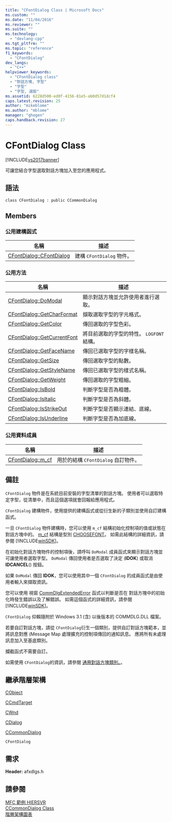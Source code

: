 ```yaml
---
title: "CFontDialog Class | Microsoft Docs"
ms.custom: ""
ms.date: "11/04/2016"
ms.reviewer: ""
ms.suite: ""
ms.technology: 
  - "devlang-cpp"
ms.tgt_pltfrm: ""
ms.topic: "reference"
f1_keywords: 
  - "CFontDialog"
dev_langs: 
  - "C++"
helpviewer_keywords: 
  - "CFontDialog class"
  - "對話方塊, 字型"
  - "字型"
  - "字型, 選取"
ms.assetid: 6228d500-ed0f-4156-81e5-ab0d57d1dcf4
caps.latest.revision: 25
author: "mikeblome"
ms.author: "mblome"
manager: "ghogen"
caps.handback.revision: 27
---
```

# CFontDialog Class
[!INCLUDE[vs2017banner](../../assembler/inline/includes/vs2017banner.md)]

可讓您結合字型選取對話方塊加入至您的應用程式。  
  
## 語法  
  
```  
class CFontDialog : public CCommonDialog  
```  
  
## Members  
  
### 公用建構函式  
  
|名稱|描述|  
|--------|--------|  
|[CFontDialog::CFontDialog](../Topic/CFontDialog::CFontDialog.md)|建構 `CFontDialog` 物件。|  
  
### 公用方法  
  
|名稱|描述|  
|--------|--------|  
|[CFontDialog::DoModal](../Topic/CFontDialog::DoModal.md)|顯示對話方塊並允許使用者進行選取。|  
|[CFontDialog::GetCharFormat](../Topic/CFontDialog::GetCharFormat.md)|擷取選取字型的字元格式。|  
|[CFontDialog::GetColor](../Topic/CFontDialog::GetColor.md)|傳回選取的字型色彩。|  
|[CFontDialog::GetCurrentFont](../Topic/CFontDialog::GetCurrentFont.md)|將目前選取的字型的特性。 `LOGFONT` 結構。|  
|[CFontDialog::GetFaceName](../Topic/CFontDialog::GetFaceName.md)|傳回已選取字型的字樣名稱。|  
|[CFontDialog::GetSize](../Topic/CFontDialog::GetSize.md)|傳回選取字型的點數。|  
|[CFontDialog::GetStyleName](../Topic/CFontDialog::GetStyleName.md)|傳回已選取字型的樣式名稱。|  
|[CFontDialog::GetWeight](../Topic/CFontDialog::GetWeight.md)|傳回選取的字型粗細。|  
|[CFontDialog::IsBold](../Topic/CFontDialog::IsBold.md)|判斷字型是否為粗體。|  
|[CFontDialog::IsItalic](../Topic/CFontDialog::IsItalic.md)|判斷字型是否為斜體。|  
|[CFontDialog::IsStrikeOut](../Topic/CFontDialog::IsStrikeOut.md)|判斷字型是否顯示連結、底線。|  
|[CFontDialog::IsUnderline](../Topic/CFontDialog::IsUnderline.md)|判斷字型是否為加底線。|  
  
### 公用資料成員  
  
|名稱|描述|  
|--------|--------|  
|[CFontDialog::m\_cf](../Topic/CFontDialog::m_cf.md)|用於的結構 `CFontDialog` 自訂物件。|  
  
## 備註  
 `CFontDialog` 物件是在系統目前安裝的字型清單的對話方塊。  使用者可以選取特定字型，從清單中，而且這個選項就會回報給應用程式。  
  
 `CFontDialog` 建構物件，使用提供的建構函式或從衍生新的子類別並使用自訂建構函式。  
  
 一旦 `CFontDialog` 物件建構時，您可以使用 `m_cf` 結構初始化控制項的值或狀態在對話方塊中的。  [m\_cf](../Topic/CFontDialog::m_cf.md) 結構是型別 [CHOOSEFONT](http://msdn.microsoft.com/library/windows/desktop/ms646832)。  如需此結構的詳細資訊，請參閱 [!INCLUDE[winSDK](../../atl/includes/winsdk_md.md)]。  
  
 在初始化對話方塊物件的控制項後，請呼叫 `DoModal` 成員函式來顯示對話方塊並可讓使用者選取字型。  `DoModal` 傳回使用者是否選取了決定 \(**IDOK**\) 或取消**IDCANCEL**\(\) 按鈕。  
  
 如果 `DoModal` 傳回 **IDOK**，您可以使用其中一個 `CFontDialog` 的成員函式是由使用者輸入來擷取資訊。  
  
 您可以使用  視窗 [CommDlgExtendedError](http://msdn.microsoft.com/library/windows/desktop/ms646916) 函式以判斷是否在  對話方塊中的初始化時發生錯誤以及了解錯誤。  如需這個函式的詳細資訊，請參閱 [!INCLUDE[winSDK](../../atl/includes/winsdk_md.md)]。  
  
 `CFontDialog` 仰賴隨附於 Windows 3.1 \(含\) 以後版本的 COMMDLG.DLL 檔案。  
  
 若要自訂對話方塊，請從 `CFontDialog`衍生一個類別，提供自訂對話方塊範本，並將訊息對應 \(Message Map 處理擴充的控制項傳回的通知訊息。  應將所有未處理訊息加入至基底類別。  
  
 攔截函式不需要自訂。  
  
 如需使用 `CFontDialog`的資訊，請參閱 [通用對話方塊類別。](../../mfc/common-dialog-classes.md)。  
  
## 繼承階層架構  
 [CObject](../../mfc/reference/cobject-class.md)  
  
 [CCmdTarget](../../mfc/reference/ccmdtarget-class.md)  
  
 [CWnd](../../mfc/reference/cwnd-class.md)  
  
 [CDialog](../../mfc/reference/cdialog-class.md)  
  
 [CCommonDialog](../../mfc/reference/ccommondialog-class.md)  
  
 `CFontDialog`  
  
## 需求  
 **Header:** afxdlgs.h  
  
## 請參閱  
 [MFC 範例 HIERSVR](../../top/visual-cpp-samples.md)   
 [CCommonDialog Class](../../mfc/reference/ccommondialog-class.md)   
 [階層架構圖表](../../mfc/hierarchy-chart.md)